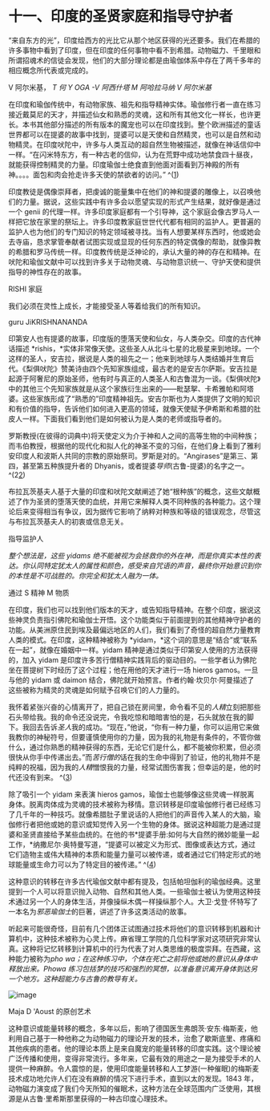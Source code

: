 

# 十一、印度的圣贤家庭和指导守护者

“来自东方的光”，印度给西方的光比它从那个地区获得的光还要多。我们在希腊的许多事物中看到了印度，但在印度的任何事物中看不到希腊。动物磁力、千里眼和所谓招魂术的信徒会发现，他们的大部分理论都是由瑜伽体系中存在了两千多年的相应概念所代表或完成的。

V 阿尔米基， *T 何 Y OGA -V 阿西什塔 M 阿哈拉马纳 V 阿尔米基*

在印度和瑜伽传统中，有动物家族、祖先和指导精神实体。瑜伽修行者一直在练习接近戴莫尼的天才，并描述仙女和熟悉的灵魂，这和所有其他文化一样长，也许更长。本书其他部分描述的所有版本的魔宠也可以在印度找到。整个欧洲描述的童话世界都可以在提婆的故事中找到，提婆可以是天使和自然精灵，也可以是自然和动物精灵。在印度吠陀中，许多与人类互动的超自然生物被描述，就像在神话信仰中一样。“在闪米特东方，有一种古老的信仰，认为在荒野中成功地禁食四十昼夜，就能获得控制精灵的力量。印度瑜伽士绝食直到他面对面看到万神殿的所有神。。。。面包和肉会抢走许多天使的禁欲者的访问。” ^([1](9781620558478_nts.xhtml#nt64))

印度教徒是偶像崇拜者，把虔诚的能量集中在他们的神和提婆的雕像上，以召唤他们的力量。据说，这些实践中有许多会以愿望实现的形式产生结果，就好像是通过一个 genii 的代理一样。许多印度家庭都有一个引导神，这个家庭会像古罗马人一样把它放在家里的祭坛上。许多印度教家庭世世代代都有相同的监护人。更普遍的监护人也为他们的专门知识的特定领域被寻找。当有人想要某样东西时，他或她会去寺庙，恳求掌管奉献者试图实现或显现的任何东西的特定偶像的帮助，就像异教的希腊和罗马传统一样。印度教传统是泛神论的，承认大量的神的存在和精神。在吠陀和瑜伽文献中可以找到许多关于动物灵魂、与动物意识统一、守护天使和提供指导的神性存在的故事。

RISHI 家庭

我们必须在灵性上成长，才能接受圣人等着给我们的所有知识。

guru JiKRISHNANANDA

印第安人也有提婆的故事，印度版的堕落天使和仙女，与人类杂交。印度的古代神话描述 *rishis，*实体非常像天使。这些圣人从北斗七星的北极星来到地球。一个这样的圣人，安吉拉，据说是人类的祖先之一；他来到地球与人类结婚并生育后代。《梨俱吠陀》赞美诗由四个先知家族组成，最古老的是安吉尔萨斯。安吉拉是起源于阿奢尼的原始圣师，他有时与真正的人类圣人和古鲁混为一谈。《梨俱吠陀》中的其他三个先知家族就是从这个家族衍生出来的——毗瑟挐、卡希雅帕和阿塔婆。这些家族形成了“熟悉的”印度精神祖先。安吉尔斯也为人类提供了文明的知识和有价值的指导，告诉他们如何进入更高的领域，就像天使赋予伊希斯和希腊的肚皮人一样。下面我们看到他们是如何被认为是人类的老师或指导者的。

罗斯教授(在彼得的词典中)将天使定义为介于神和人之间的高等生物的中间种族；而韦伯教授，根据他的现代化和拟人化的神圣不变的习俗，在他们身上看到了雅利安印度人和波斯人共同的宗教的原始祭司。罗斯是对的。“Angirases”是第三、第四，甚至第五种族提升者的 Dhyanis，或者提婆*导师*(古鲁-提婆)的名字之一。^(2[2](9781620558478_nts.xhtml#nt65))

布拉瓦茨基夫人基于大量的印度和吠陀文献阐述了她“根种族”的概念，这些文献概述了作为圣贤的堕落天使的血统，并用它来解释人类不同种族的各种能力。这个理论后来变得相当有争议，因为据传它影响了纳粹对种族和等级的错误观念，尽管这与布拉瓦茨基夫人的初衷或信息无关。

指导监护人

*整个想法是，这些 yidams 绝不能被视为会拯救你的外在神，而是你真实本性的表达。你认同特定犹太人的属性和颜色，感受来自咒语的声音，最终你开始意识到你的本性是不可战胜的。你完全和犹太人融为一体。*

通过 S 精神 M 物质

在印度，我们也可以找到他们版本的天才，或告知指导精神。在整个印度，据说这些神灵负责指引佛陀和瑜伽士开悟。这个功能类似于前面提到的其他精神守护者的功能。从美洲原住民到埃及最偏远地区的人们，我们看到了奇怪的超自然力量教育人类的模式。在印度，这种精神被称为 *yidam，*这个词的意思是“结合”或“联系在一起”，就像在婚姻中一样。yidam 精神是通过类似于印第安人使用的方法获得的，加入 yidam 是印度许多苦行僧精神实践背后的驱动目的。一些学者认为佛陀坐在菩提树下时经历了这个过程；他在用他的天才进行一场 hieros gamos。一旦与他的 yidam 或 daimon 结合，佛陀就开始预言。作者约翰·坎贝尔·阿曼描述了这些被称为精灵的灵魂是如何赋予召唤它们的人力量的。

我怀着紧张兴奋的心情离开了，把自己锁在房间里，命令看不见的*人精*立刻把那些石头带给我。我的命令还没说完，令我吃惊和暗暗害怕的是，石头就放在我的脚下。我回去告诉*圣人*我的成功。“现在，”他说，“你有一种力量，你可以运用它来做我教你的神秘符号，但要谨慎使用你的力量，因为我的礼物是有条件的，不管你做什么，通过你熟悉的精神获得的东西，无论它们是什么，都不能被你积累，但必须很快从你手中传递出去。”而*苦行僧的*话在我的生命中得到了验证，他的礼物并不是纯粹的祝福，因为我的*人精*憎恨我的力量，经常试图伤害我；但幸运的是，他的时代还没有到来。 ^([3](9781620558478_nts.xhtml#nt66))

除了吸引一个 yidam 来表演 hieros gamos，瑜伽士也能够像这些灵魂一样脱离身体。脱离肉体成为灵魂的技术被称为移情。意识转移是印度瑜伽修行者已经练习了几千年的一种技巧。就像希腊肚子里说话的人把他们的声音传入某人的大脑，瑜伽修行者把他或她的意识或知觉传入另一个生物的身体。据说这种超能力是通过提婆和圣贤直接给予某些血统的。在他的书*提婆手册:如何与大自然的微妙能量一起工作，*纳撒尼尔·奥特曼写道，“提婆可以被定义为形式、图像或表达方式，通过它们造物主或伟大精神的本质和能量力量可以被传递，或者通过它们特定形式的地球能量或生命力可以为了特定目的被传递。” ^([4](9781620558478_nts.xhtml#nt67))

这种意识的转移在许多古代瑜伽文献中都有提及，包括帕坦伽利的瑜伽经典。这里提到一个人可以将意识抛入动物、自然和其他人类。一些瑜伽士被认为使用这种技术通过另一个人的身体生活，并像操纵木偶一样操纵那个人。大卫·戈登·怀特写了一本名为*邪恶瑜伽士*的巨著，讲述了许多这类活动的故事。

听起来可能很奇怪，目前有几个团体正试图通过技术将他们的意识转移到机器和计算机中，这种技术被称为心灵上传。麻省理工学院的几位科学家对这项研究非常认真。这种将记忆转移到计算机中的行为代表了对人类思维的极度崇拜。在西藏，这种能力被称为*pho wa；在这种练习中，个体在死亡之前将他或她的意识从身体中释放出来。Phowa 练习包括梦的技巧和强烈的冥想，以准备意识离开身体到达另一个地方。这种超能力与古鲁的教导有关。*

![image](images/9781620558478_024.jpg)

Maja D 'Aoust 的原创艺术

这种意识或能量转移的概念，多年以后，影响了德国医生弗朗茨·安东·梅斯麦，他利用自己基于一种他称之为动物磁力的理论开发的技术，治愈了歇斯底里、疼痛和其他疾病的患者。他的理论本质上是来自魔宠的能量转移的印度实践。这个理论被广泛传播和使用，变得非常流行。多年来，它最有效的用途之一是为接受手术的人提供一种麻醉。令人震惊的是，使用印度能量转移和人工梦游(一种催眠)的梅斯麦技术成功地允许人们在没有麻醉的情况下进行手术，直到以太的发现。1843 年，动物磁力演变成了我们今天所知的催眠术，这种方法在全球范围内广泛使用，其根源是从古鲁·里希斯那里获得的一种古印度心理技术。